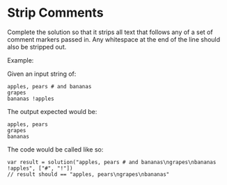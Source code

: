 # Strip Comments

Complete the solution so that it strips all text that follows any of a set of comment markers passed in. Any whitespace at the end of the line should also be stripped out.

Example:

Given an input string of:

    apples, pears # and bananas
    grapes
    bananas !apples

The output expected would be:

    apples, pears
    grapes
    bananas

The code would be called like so:

    var result = solution("apples, pears # and bananas\ngrapes\nbananas !apples", ["#", "!"])
    // result should == "apples, pears\ngrapes\nbananas"